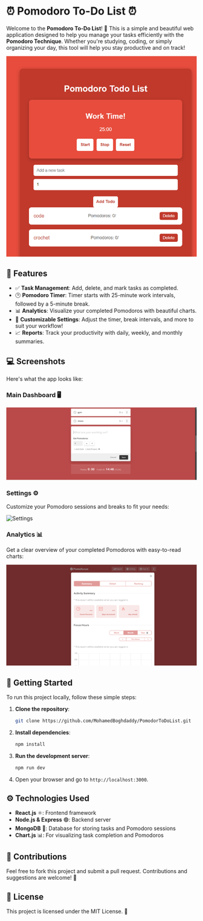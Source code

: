 # ⏰ Pomodoro To-Do List ⏰

Welcome to the **Pomodoro To-Do List**! 🎯 This is a simple and beautiful web application designed to help you manage your tasks efficiently with the **Pomodoro Technique**. Whether you're studying, coding, or simply organizing your day, this tool will help you stay productive and on track!

![Main Screenshot](./images/main.png)

## 📝 Features

- ✅ **Task Management**: Add, delete, and mark tasks as completed.
- 🕑 **Pomodoro Timer**: Timer starts with 25-minute work intervals, followed by a 5-minute break.
- 📊 **Analytics**: Visualize your completed Pomodoros with beautiful charts.
- 🎨 **Customizable Settings**: Adjust the timer, break intervals, and more to suit your workflow!
- 📈 **Reports**: Track your productivity with daily, weekly, and monthly summaries.

## 💻 Screenshots

Here's what the app looks like:

### Main Dashboard 🖥️

![Dashboard](./images/dashboard.png)

### Settings ⚙️

Customize your Pomodoro sessions and breaks to fit your needs:

![Settings](./images/settings.png)

### Analytics 📊

Get a clear overview of your completed Pomodoros with easy-to-read charts:

![Analytics](./images/analytics.png)

## 🚀 Getting Started

To run this project locally, follow these simple steps:

1. **Clone the repository**:
    ```bash
    git clone https://github.com/MohamedBoghdaddy/PomodorToDoList.git
    ```

2. **Install dependencies**:
    ```bash
    npm install
    ```

3. **Run the development server**:
    ```bash
    npm run dev
    ```

4. Open your browser and go to `http://localhost:3000`.

## ⚙️ Technologies Used

- **React.js** ⚛️: Frontend framework
- **Node.js & Express** 🟢: Backend server
- **MongoDB** 🍃: Database for storing tasks and Pomodoro sessions
- **Chart.js** 📊: For visualizing task completion and Pomodoros

## 🤝 Contributions

Feel free to fork this project and submit a pull request. Contributions and suggestions are welcome! 🙌

## 📄 License

This project is licensed under the MIT License. 📜
